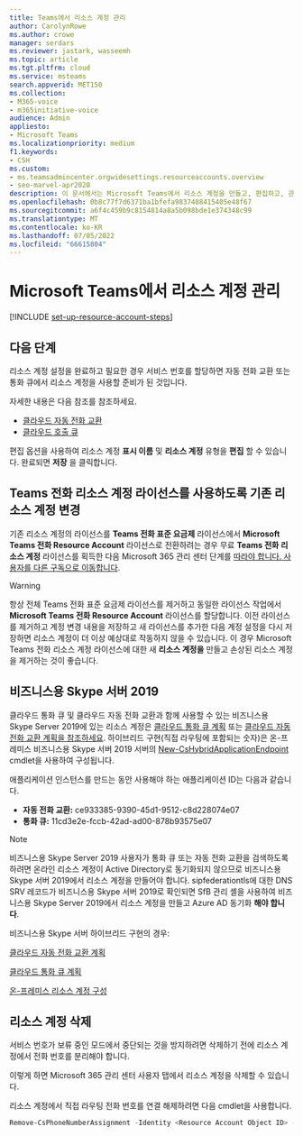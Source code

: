 ```yaml
---
title: Teams에서 리소스 계정 관리
author: CarolynRowe
ms.author: crowe
manager: serdars
ms.reviewer: jastark, wasseemh
ms.topic: article
ms.tgt.pltfrm: cloud
ms.service: msteams
search.appverid: MET150
ms.collection:
- M365-voice
- m365initiative-voice
audience: Admin
appliesto:
- Microsoft Teams
ms.localizationpriority: medium
f1.keywords:
- CSH
ms.custom:
- ms.teamsadmincenter.orgwidesettings.resourceaccounts.overview
- seo-marvel-apr2020
description: 이 문서에서는 Microsoft Teams에서 리소스 계정을 만들고, 편집하고, 관리하는 방법을 알아봅니다.
ms.openlocfilehash: 0b8c77f7d6371ba1bfefa9837488415405e48f67
ms.sourcegitcommit: a6f4c459b9c8154814a8a5b098bde1e374348c99
ms.translationtype: MT
ms.contentlocale: ko-KR
ms.lasthandoff: 07/05/2022
ms.locfileid: "66615804"
---
```

# <a name="manage-resource-accounts-in-microsoft-teams"></a>Microsoft Teams에서 리소스 계정 관리

[!INCLUDE [set-up-resource-account-steps](./includes/set-up-resource-account-steps.md)]

## <a name="next-steps"></a>다음 단계

리소스 계정 설정을 완료하고 필요한 경우 서비스 번호를 할당하면 자동 전화 교환 또는 통화 큐에서 리소스 계정을 사용할 준비가 된 것입니다.

자세한 내용은 다음 참조를 참조하세요.

- [클라우드 자동 전화 교환](create-a-phone-system-auto-attendant.md)
- [클라우드 호출 큐](create-a-phone-system-call-queue.md)

편집 옵션을 사용하여 리소스 계정 **표시 이름** 및 **리소스 계정** 유형을 **편집** 할 수 있습니다. 완료되면 **저장** 을 클릭합니다.

## <a name="change-an-existing-resource-account-to-use-a-teams-phone-resource-account-license"></a>Teams 전화 리소스 계정 라이선스를 사용하도록 기존 리소스 계정 변경

기존 리소스 계정의 라이선스를 **Teams 전화 표준 요금제** 라이선스에서 **Microsoft Teams 전화 Resource Account** 라이선스로 전환하려는 경우 무료 **Teams 전화 리소스 계정** 라이선스를 획득한 다음 Microsoft 365 관리 센터 단계를 [따라야 합니다. 사용자를 다른 구독으로 이동합니다](/microsoft-365/admin/manage/assign-licenses-to-users#move-users-to-a-different-subscription).

> [!WARNING]
> 항상 전체 Teams 전화 표준 요금제 라이선스를 제거하고 동일한 라이선스 작업에서 **Microsoft Teams 전화 Resource Account** 라이선스를 할당합니다. 이전 라이선스를 제거하고 계정 변경 내용을 저장하고 새 라이선스를 추가한 다음 계정 설정을 다시 저장하면 리소스 계정이 더 이상 예상대로 작동하지 않을 수 있습니다. 이 경우 Microsoft Teams 전화 리소스 계정 라이선스에 대한 새 **리소스 계정을** 만들고 손상된 리소스 계정을 제거하는 것이 좋습니다.

## <a name="skype-for-business-server-2019"></a>비즈니스용 Skype 서버 2019

클라우드 통화 큐 및 클라우드 자동 전화 교환과 함께 사용할 수 있는 비즈니스용 Skype Server 2019에 있는 리소스 계정은 [클라우드 통화 큐 계획](/SkypeforBusiness/hybrid/plan-call-queue) 또는 [클라우드 자동 전화 교환 계획을 참조하세요](/SkypeForBusiness/hybrid/plan-cloud-auto-attendant). 하이브리드 구현(직접 라우팅에 포함되는 숫자)은 온-프레미스 비즈니스용 Skype 서버 2019 서버의 [New-CsHybridApplicationEndpoint](/powershell/module/skype/new-cshybridapplicationendpoint) cmdlet을 사용하여 구성됩니다.

애플리케이션 인스턴스를 만드는 동안 사용해야 하는 애플리케이션 ID는 다음과 같습니다.

- **자동 전화 교환:** ce933385-9390-45d1-9512-c8d228074e07
- **통화 큐:** 11cd3e2e-fccb-42ad-ad00-878b93575e07

> [!NOTE]
> 비즈니스용 Skype Server 2019 사용자가 통화 큐 또는 자동 전화 교환을 검색하도록 하려면 온라인 리소스 계정이 Active Directory로 동기화되지 않으므로 비즈니스용 Skype 서버 2019에서 리소스 계정을 만들어야 합니다. sipfederationtls에 대한 DNS SRV 레코드가 비즈니스용 Skype 서버 2019로 확인되면 SfB 관리 셸을 사용하여 비즈니스용 Skype Server 2019에서 리소스 계정을 만들고 Azure AD 동기화 **해야 합니다**.

비즈니스용 Skype 서버 하이브리드 구현의 경우:

   [클라우드 자동 전화 교환 계획](/SkypeForBusiness/hybrid/plan-cloud-auto-attendant)

   [클라우드 통화 큐 계획](/SkypeforBusiness/hybrid/plan-call-queue)

   [온-프레미스 리소스 계정 구성](/SkypeForBusiness/hybrid/configure-onprem-ra)

## <a name="delete-a-resource-account"></a>리소스 계정 삭제

서비스 번호가 보류 중인 모드에서 중단되는 것을 방지하려면 삭제하기 전에 리소스 계정에서 전화 번호를 분리해야 합니다.

이렇게 하면 Microsoft 365 관리 센터 사용자 탭에서 리소스 계정을 삭제할 수 있습니다.

리소스 계정에서 직접 라우팅 전화 번호를 연결 해제하려면 다음 cmdlet을 사용합니다.

```powershell
Remove-CsPhoneNumberAssignment -Identity <Resource Account Object ID> -PhoneNumber <assigned phone number> -PhoneNumberType DirectRouting
```
